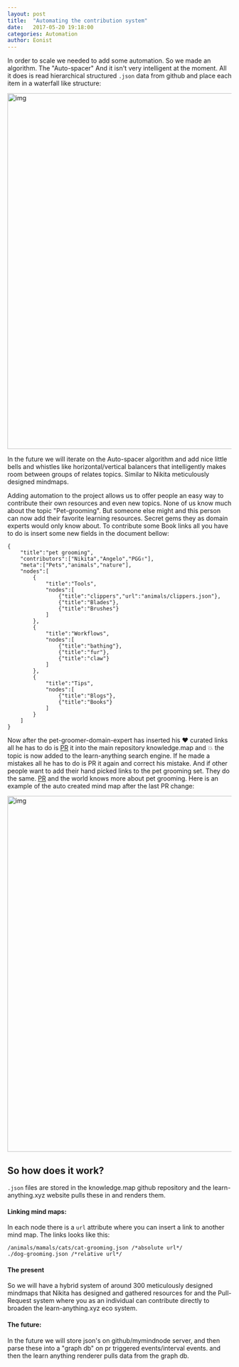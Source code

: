 ```yaml
---
layout: post
title:  "Automating the contribution system"
date:   2017-05-20 19:18:00
categories: Automation
author: Eonist
---
```


In order to scale we needed to add some automation. So we made an algorithm. The "Auto-spacer" And it isn't very intelligent at the moment. All it does is read hierarchical structured `.json` data from github and place each item in a waterfall like structure: 

<img width="800" alt="img" src="https://raw.githubusercontent.com/learn-anything/img/master/devops.png">

In the future we will iterate on the Auto-spacer algorithm and add nice little bells and whistles like horizontal/vertical balancers that intelligently makes room between groups of relates topics. Similar to Nikita meticulously designed mindmaps.

Adding automation to the project allows us to offer people an easy way to contribute their own resources and even new topics. None of us know much about the topic "Pet-grooming". But someone else might and this person can now add their favorite learning resources. Secret gems they as domain experts would only know about. To contribute some Book links all you have to do is insert some new fields in the document bellow: 

```
{
	"title":"pet grooming",
	"contributors":["Nikita","Angelo","PGG✌️"],
	"meta":["Pets","animals","nature"],
	"nodes":[
		{
			"title":"Tools",
			"nodes":[
				{"title":"clippers","url":"animals/clippers.json"},
				{"title":"Blades"},
				{"title":"Brushes"}
			]
		},
		{
			"title":"Workflows",
			"nodes":[
				{"title":"bathing"},
				{"title":"fur"},
				{"title":"claw"}
			]
		},
		{
			"title":"Tips",
			"nodes":[
				{"title":"Blogs"},
				{"title":"Books"}
			]
		}
	]
}
```

Now after the pet-groomer-domain-expert has inserted his ❤️ curated links all he has to do is [PR](https://help.github.com/articles/about-pull-requests/) it into the main repository knowledge.map and 💥 the topic is now added to the learn-anything search engine. If he made a mistakes all he has to do is PR it again and correct his mistake. And if other people want to add their hand picked links to the pet grooming set. They do the same. [PR](https://help.github.com/articles/about-pull-requests/) and the world knows more about pet grooming. Here is an example of the auto created mind map after the last PR change:

<img width="800" alt="img" src="https://raw.githubusercontent.com/learn-anything/img/master/petgrooming.png">

## So how does it work?
`.json` files are stored in the knowledge.map github repository and the learn-anything.xyz website pulls these in and renders them.

#### Linking mind maps:
In each node there is a `url` attribute where you can insert a link to another mind map. The links looks like this:

```
/animals/mamals/cats/cat-grooming.json /*absolute url*/
./dog-grooming.json /*relative url*/
```

#### The present
So we will have a hybrid system of around 300 meticulously designed mindmaps that Nikita has designed and gathered resources for and the Pull-Request system where you as an individual can contribute directly to broaden the learn-anything.xyz eco system. 

#### The future:
In the future we will store json's on github/mymindnode server, and then parse these into a "graph db" on pr triggered events/interval events. and then the learn anything renderer pulls data from the graph db.
